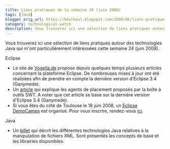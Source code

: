 ```yaml
---
title: Liens pratiques de la semaine 24 (juin 2008)
tags: [Java]
blogger_orig_url: https://keulkeul.blogspot.com/2008/06/liens-pratiques-de-la-semaine.html
category: technological-watch
description: Vous trouverez ici une sélection de liens pratiques autour des technologies Java qui m'ont particulièrement intéressées cette semaine 24 (juin 2008).
---
```


Vous trouverez ici une sélection de liens pratiques autour des technologies Java qui m'ont particulièrement intéressées cette semaine 24 (juin 2008).

Eclipse

* Le site de [Vogella.de](http://www.vogella.de/eclipse.html) propose depuis quelques temps plusieurs articles concernant la plateforme Eclipse. De nombreuses mises à jour ont été réalisées afin de prendre en compte la dernière version d'Eclipse 3.4 (Ganymede).
* Un [article](http://www.eclipse.org/articles/article.php?file=Article-Understanding-Layouts/index.html) qui explique les agents de placement proposés par la boîte à outils SWT. A noter que cet article se base sur la dernière version d'Eclipse 3.4 (Ganymede).
* Si vous êtes du côté de Toulouse le 18 juin 2008, un [Eclipse DemoCamps](http://wiki.eclipse.org/Eclipse_DemoCamps_2008_-_Ganymede_Edition/Toulouse) est organisé. Pour vous inscrire, rendez-vous [ici](http://wiki.eclipse.org/Eclipse_DemoCamps_2008_-_Ganymede_Edition/Toulouse).

Java

* Un [billet](http://sureshkrishna.wordpress.com/2008/06/13/java-xml-libraries-quick-reference/) qui décrit les différentes technologies Java relatives à la manipulation de fichiers XML. Sont présentés les concepts de base et les librairies disponibles.